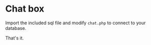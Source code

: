 # Chat box

Import the included sql file and modify `chat.php` to connect to your database.

That's it.
